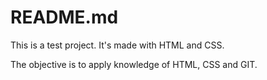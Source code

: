 # README.md

This is a test project. It's made with HTML and CSS. 

The objective is to apply knowledge of HTML, CSS and GIT.